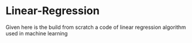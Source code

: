 # Linear-Regression
Given here is the build from scratch a code of linear regression algorithm used in machine learning
